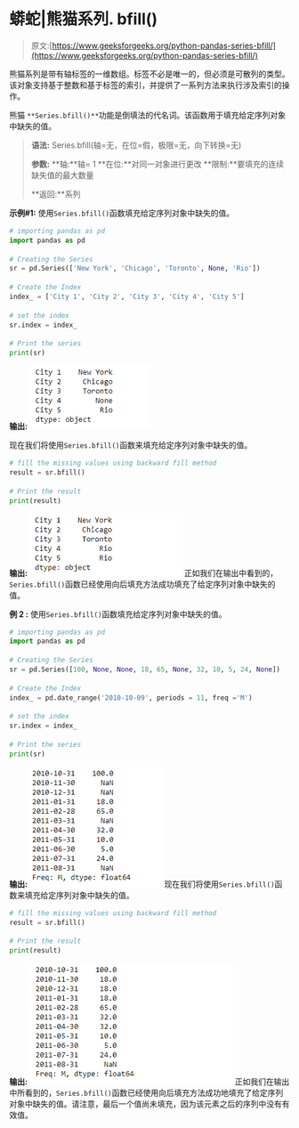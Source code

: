 # 蟒蛇|熊猫系列. bfill()

> 原文:[https://www.geeksforgeeks.org/python-pandas-series-bfill/](https://www.geeksforgeeks.org/python-pandas-series-bfill/)

熊猫系列是带有轴标签的一维数组。标签不必是唯一的，但必须是可散列的类型。该对象支持基于整数和基于标签的索引，并提供了一系列方法来执行涉及索引的操作。

熊猫 `**Series.bfill()**`功能是倒填法的代名词。该函数用于填充给定序列对象中缺失的值。

> **语法:** Series.bfill(轴=无，在位=假，极限=无，向下转换=无)
> 
> **参数:**
> **轴:**轴= 1
> **在位:**对同一对象进行更改
> **限制:**要填充的连续缺失值的最大数量
> 
> **返回:**系列

**示例#1:** 使用`Series.bfill()`函数填充给定序列对象中缺失的值。

```py
# importing pandas as pd
import pandas as pd

# Creating the Series
sr = pd.Series(['New York', 'Chicago', 'Toronto', None, 'Rio'])

# Create the Index
index_ = ['City 1', 'City 2', 'City 3', 'City 4', 'City 5'] 

# set the index
sr.index = index_

# Print the series
print(sr)
```

**输出:**
![](img/a259b061bec34e592a2ca3821c17e985.png)

现在我们将使用`Series.bfill()`函数来填充给定序列对象中缺失的值。

```py
# fill the missing values using backward fill method
result = sr.bfill()

# Print the result
print(result)
```

**输出:**
![](img/e7030594b9f25270edc20111e2d6956a.png)
正如我们在输出中看到的，`Series.bfill()`函数已经使用向后填充方法成功填充了给定序列对象中缺失的值。

**例 2 :** 使用`Series.bfill()`函数填充给定序列对象中缺失的值。

```py
# importing pandas as pd
import pandas as pd

# Creating the Series
sr = pd.Series([100, None, None, 18, 65, None, 32, 10, 5, 24, None])

# Create the Index
index_ = pd.date_range('2010-10-09', periods = 11, freq ='M')

# set the index
sr.index = index_

# Print the series
print(sr)
```

**输出:**
![](img/134444c1de294a0b24c9efed13b54ad1.png)
现在我们将使用`Series.bfill()`函数来填充给定序列对象中缺失的值。

```py
# fill the missing values using backward fill method
result = sr.bfill()

# Print the result
print(result)
```

**输出:**
![](img/c599a345b0f31771cc469c0715dc6703.png)
正如我们在输出中所看到的，`Series.bfill()`函数已经使用向后填充方法成功地填充了给定序列对象中缺失的值。请注意，最后一个值尚未填充，因为该元素之后的序列中没有有效值。